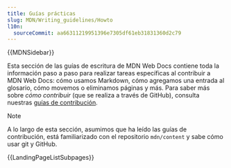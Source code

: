 ```yaml
---
title: Guías prácticas
slug: MDN/Writing_guidelines/Howto
l10n:
  sourceCommit: aa66311219951396e7305df61eb31831360d2c79
---
```


{{MDNSidebar}}

Esta sección de las guías de escritura de MDN Web Docs contiene toda la información paso a paso para realizar tareas específicas al contribuir a MDN Web Docs: cómo usamos Markdown, cómo agregamos una entrada al glosario, cómo movemos o eliminamos páginas y más. Para saber más sobre _cómo contribuir_ (que se realiza a través de GitHub), consulta nuestras [guías de contribución](/es/docs/conflicting/MDN/Community).

> [!NOTE]
> A lo largo de esta sección, asumimos que ha leído las guías de contribución, está familiarizado con el repositorio `mdn/content` y sabe cómo usar git y GitHub.

{{LandingPageListSubpages}}
